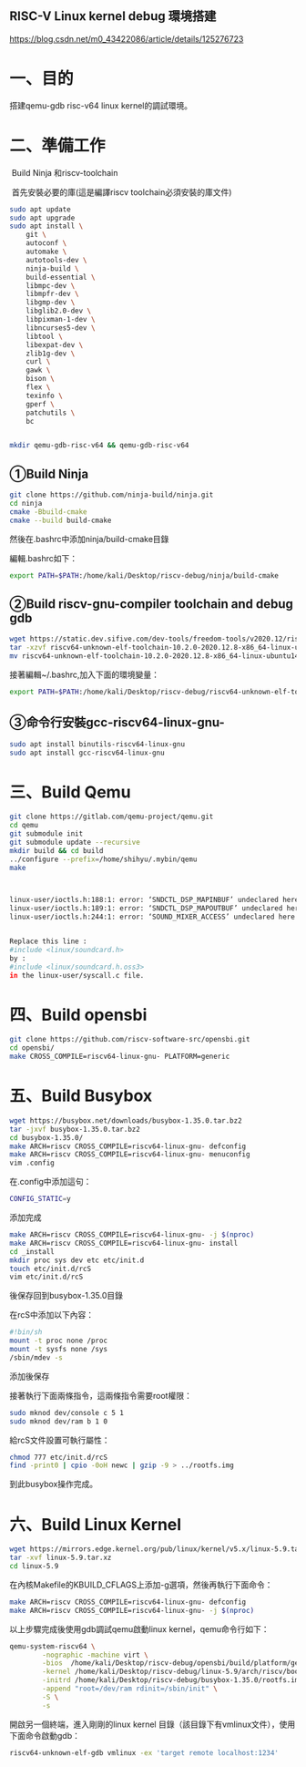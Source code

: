 ## RISC-V Linux kernel debug 環境搭建

https://blog.csdn.net/m0_43422086/article/details/125276723

# 一、目的

搭建qemu-gdb risc-v64 linux kernel的調試環境。

# 二、準備工作

​    Build Ninja 和riscv-toolchain

​    首先安裝必要的庫(這是編譯riscv toolchain必須安裝的庫文件)

```bash
sudo apt update 
sudo apt upgrade 
sudo apt install \
    git \
    autoconf \
    automake \
    autotools-dev \
    ninja-build \
    build-essential \
    libmpc-dev \
    libmpfr-dev \
    libgmp-dev \
    libglib2.0-dev \
    libpixman-1-dev \
    libncurses5-dev \
    libtool \
    libexpat-dev \
    zlib1g-dev \
    curl \
    gawk \
    bison \
    flex \
    texinfo \
    gperf \
    patchutils \
    bc


mkdir qemu-gdb-risc-v64 && qemu-gdb-risc-v64
```

## ①Build Ninja

```bash
git clone https://github.com/ninja-build/ninja.git
cd ninja
cmake -Bbuild-cmake
cmake --build build-cmake
```

然後在.bashrc中添加ninja/build-cmake目錄

編輯.bashrc如下：

```bash
export PATH=$PATH:/home/kali/Desktop/riscv-debug/ninja/build-cmake
```

## ②Build riscv-gnu-compiler toolchain and debug gdb

```bash
wget https://static.dev.sifive.com/dev-tools/freedom-tools/v2020.12/riscv64-unknown-elf-toolchain-10.2.0-2020.12.8-x86_64-linux-ubuntu14.tar.gz
tar -xzvf riscv64-unknown-elf-toolchain-10.2.0-2020.12.8-x86_64-linux-ubuntu14.tar.gz
mv riscv64-unknown-elf-toolchain-10.2.0-2020.12.8-x86_64-linux-ubuntu14  riscv64-unknown-elf-toolchain
```

接著編輯~/.bashrc,加入下面的環境變量：

```bash
export PATH=$PATH:/home/kali/Desktop/riscv-debug/riscv64-unknown-elf-toolchain/bin
```

## ③命令行安裝gcc-riscv64-linux-gnu-

```bash
sudo apt install binutils-riscv64-linux-gnu 
sudo apt install gcc-riscv64-linux-gnu
```

# 三、Build Qemu

```bash
git clone https://gitlab.com/qemu-project/qemu.git
cd qemu
git submodule init
git submodule update --recursive
mkdir build && cd build
../configure --prefix=/home/shihyu/.mybin/qemu
make



linux-user/ioctls.h:188:1: error: ‘SNDCTL_DSP_MAPINBUF’ undeclared here (not in a function)
linux-user/ioctls.h:189:1: error: ‘SNDCTL_DSP_MAPOUTBUF’ undeclared here (not in a function)
linux-user/ioctls.h:244:1: error: ‘SOUND_MIXER_ACCESS’ undeclared here (not in a function)


Replace this line :
#include <linux/soundcard.h>
by :
#include <linux/soundcard.h.oss3>
in the linux-user/syscall.c file.
```

# 四、Build opensbi

```bash
git clone https://github.com/riscv-software-src/opensbi.git
cd opensbi/
make CROSS_COMPILE=riscv64-linux-gnu- PLATFORM=generic
```

# 五、Build Busybox

```bash
wget https://busybox.net/downloads/busybox-1.35.0.tar.bz2
tar -jxvf busybox-1.35.0.tar.bz2
cd busybox-1.35.0/
make ARCH=riscv CROSS_COMPILE=riscv64-linux-gnu- defconfig
make ARCH=riscv CROSS_COMPILE=riscv64-linux-gnu- menuconfig
vim .config 
```

在.config中添加這句：

```bash
CONFIG_STATIC=y
```

添加完成

```bash
make ARCH=riscv CROSS_COMPILE=riscv64-linux-gnu- -j $(nproc)
make ARCH=riscv CROSS_COMPILE=riscv64-linux-gnu- install
cd _install 
mkdir proc sys dev etc etc/init.d
touch etc/init.d/rcS
vim etc/init.d/rcS
```

後保存回到busybox-1.35.0目錄

在rcS中添加以下內容：

```bash
#!bin/sh 
mount -t proc none /proc 
mount -t sysfs none /sys 
/sbin/mdev -s
```

添加後保存

接著執行下面兩條指令，這兩條指令需要root權限：

```bash
sudo mknod dev/console c 5 1 
sudo mknod dev/ram b 1 0
```

給rcS文件設置可執行屬性：

```bash
chmod 777 etc/init.d/rcS
find -print0 | cpio -0oH newc | gzip -9 > ../rootfs.img 
```

到此busybox操作完成。

# 六、Build Linux Kernel

```bash
wget https://mirrors.edge.kernel.org/pub/linux/kernel/v5.x/linux-5.9.tar.xz
tar -xvf linux-5.9.tar.xz
cd linux-5.9
```

在內核Makefile的KBUILD_CFLAGS上添加-g選項，然後再執行下面命令：

```bash
make ARCH=riscv CROSS_COMPILE=riscv64-linux-gnu- defconfig 
make ARCH=riscv CROSS_COMPILE=riscv64-linux-gnu- -j $(nproc)
```

以上步驟完成後使用gdb調試qemu啟動linux kernel，qemu命令行如下：

```bash
qemu-system-riscv64 \
        -nographic -machine virt \
        -bios  /home/kali/Desktop/riscv-debug/opensbi/build/platform/generic/firmware/fw_dynamic.bin \
        -kernel /home/kali/Desktop/riscv-debug/linux-5.9/arch/riscv/boot/Image \
        -initrd /home/kali/Desktop/riscv-debug/busybox-1.35.0/rootfs.img  \
        -append "root=/dev/ram rdinit=/sbin/init" \
        -S \
        -s
```

開啟另一個終端，進入剛剛的linux kernel 目錄（該目錄下有vmlinux文件），使用下面命令啟動gdb：

```bash
riscv64-unknown-elf-gdb vmlinux -ex 'target remote localhost:1234'
```
